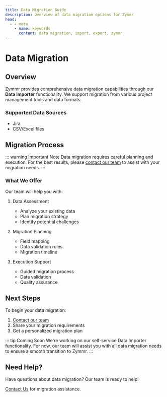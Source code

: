 ```yaml
---
title: Data Migration Guide
description: Overview of data migration options for Zymmr
head:
  - - meta
    - name: keywords
      content: data migration, import, export, zymmr
---
```


# Data Migration

## Overview

Zymmr provides comprehensive data migration capabilities through our **Data Importer** functionality. We support migration from various project management tools and data formats.

### Supported Data Sources

- Jira
- CSV/Excel files

## Migration Process

::: warning Important Note
Data migration requires careful planning and execution. For the best results, please [contact our team](/contact-us) to assist with your migration needs.
:::

### What We Offer

Our team will help you with:

1. Data Assessment

   - Analyze your existing data
   - Plan migration strategy
   - Identify potential challenges

2. Migration Planning

   - Field mapping
   - Data validation rules
   - Migration timeline

3. Execution Support
   - Guided migration process
   - Data validation
   - Quality assurance

## Next Steps

To begin your data migration:

1. [Contact our team](/contact-us)
2. Share your migration requirements
3. Get a personalized migration plan

::: tip Coming Soon
We're working on our self-service Data Importer functionality. For now, our team will assist you with all data migration needs to ensure a smooth transition to Zymmr.
:::

## Need Help?

Have questions about data migration? Our team is ready to help!

[Contact Us](/contact-us) for migration assistance.

